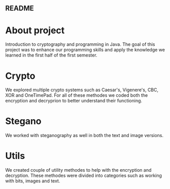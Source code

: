 ## README
# About project
Introduction to cryptography and programming in Java. 
The goal of this project was to enhance our programming skills and apply 
the knowledge we learned in the first half of the first semester.

# Crypto
We explored multiple crypto systems such as Caesar's, Vigenere's, CBC, XOR and OneTimePad.
For all of these methodes we coded both the encryption and decryprion to better understand their functioning.

# Stegano
We worked with steganography as well in both the text and image versions.

# Utils 
We created couple of utility methodes to help with the encryption and decryption. 
These methodes were divided into categories such as working with bits, images and text.
